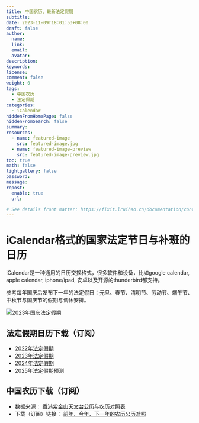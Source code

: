 ```yaml
---
title: 中国农历、最新法定假期
subtitle:
date: 2023-11-09T18:01:53+08:00
draft: false
author:
  name:
  link:
  email:
  avatar:
description:
keywords:
license:
comment: false
weight: 0
tags:
  - 中国农历
  - 法定假期
categories:
  - iCalendar
hiddenFromHomePage: false
hiddenFromSearch: false
summary:
resources:
  - name: featured-image
    src: featured-image.jpg
  - name: featured-image-preview
    src: featured-image-preview.jpg
toc: true
math: false
lightgallery: false
password:
message:
repost:
  enable: true
  url:

# See details front matter: https://fixit.lruihao.cn/documentation/content-management/introduction/#front-matter
---
```


# iCalendar格式的国家法定节日与补班的日历

iCalendar是一种通用的日历交换格式，很多软件和设备，比如google calendar, apple calendar, iphone/ipad, 安卓以及开源的thunderbird都支持。

参考每年国庆后发布下一年的法定假日：元旦、春节、清明节、劳动节、端午节、中秋节与国庆节的假期与调休安排。

![2023年国庆法定假期](/images/2023_vacation_example.png "2023_vacation_example.png")

## 法定假期日历下载（订阅）

- [2022年法定假期](/data/calendar_archives/chinese_public_holidays_2022.ics)
- [2023年法定假期](/data/calendar_archives/chinese_public_holidays_2023.ics)
- [2024年法定假期](/data/calendar_archives/chinese_public_holidays_2024.ics)
- 2025年法定假期预测

## 中国农历下载（订阅）

- 数据来源： [香港紫金山天文台公历与农历对照表](https://www.hko.gov.hk/sc/gts/time/conversion.htm)
- 下载（订阅）链接： [前年、今年、下一年的农历公历对照](/data/calendar_archives/chinese_lunar_prev_year_next_year.ics)
